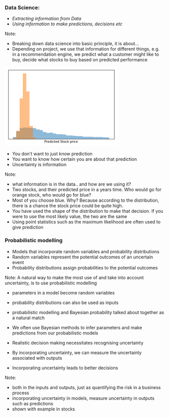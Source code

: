 ### Data Science:
* *Extracting information from Data*<!-- .element: class="fragment" -->
* *Using information to make predictions, decisions etc*<!-- .element: class="fragment" -->

Note:
* Breaking down data science into basic principle, it is about...
* Depending on project, we use that information for different things, e.g. in a recommendation engine, we predict what a customer might like to buy, decide what stocks to buy based on predicted performance


![](Slides/assets/uncertainty_example.png?raw=true)<!-- .element height="55%" width="55%" --><!-- .element: class="fragment" -->
* You don't want to just know prediction<!-- .element: class="fragment" -->
* You want to know how certain you are about that prediction<!-- .element: class="fragment" -->
* Uncertainty is information<!-- .element: class="fragment" -->

Note:
* what information is in the data.. and how are we using it?
* Two stocks, and their predicted price in a years time. Who would go for orange stock, who would go for blue?
* Most of you choose blue. Why? Because according to the distribution, there is a chance the stock price could be quite high.
* You have used the shape of the distribution to make that decision. If you were to use the most likely value, the two are the same
* Using point statistics such as the maximum likelihood are often used to give prediction


### Probabilistic modelling
* Models that incorporate random variables and probability distributions<!-- .element: class="fragment" -->
* Random variables represent the potential outcomes of an uncertain event<!-- .element: class="fragment" -->
* Probability distributions assign probabilities to the potential outcomes<!-- .element: class="fragment" -->

Note:
A natural way to make the most use of and take into account uncertainty, is to use probabilistic modelling
* parameters in a model become random variables
* probability distributions can also be used as inputs
* probabilistic modelling and Bayesian probability talked about together as a natural match
* We often use Bayesian methods to infer parameters and make predictions from our probabilistic models 


* Realistic decision making necessitates recognising uncertainty<!-- .element: class="fragment" -->
* By incorporating uncertainty, we can measure the uncertainty associated with outputs<!-- .element: class="fragment" -->
* Incorporating uncertainty leads to better decisions<!-- .element: class="fragment" -->

Note:
* both in the inputs and outputs, just as quantifying the risk in a business process
* incorporating uncertainty in models, measure uncertainty in outputs such as predictions
* shown with example in stocks
